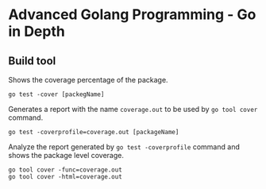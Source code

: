 # Advanced Golang Programming - Go in Depth

## Build tool

Shows the coverage percentage of the package.

```
go test -cover [packegName]
```

Generates a report with the name `coverage.out` to be used by `go tool cover` command.

```
go test -coverprofile=coverage.out [packageName]
```

Analyze the report generated by `go test -coverprofile` command and shows the package level coverage.

```
go tool cover -func=coverage.out
go tool cover -html=coverage.out
```
